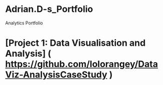 # Adrian.D-s_Portfolio
Analytics Portfolio

# [Project 1: Data Visualisation and Analysis] ( https://github.com/lolorangey/DataViz-AnalysisCaseStudy )

